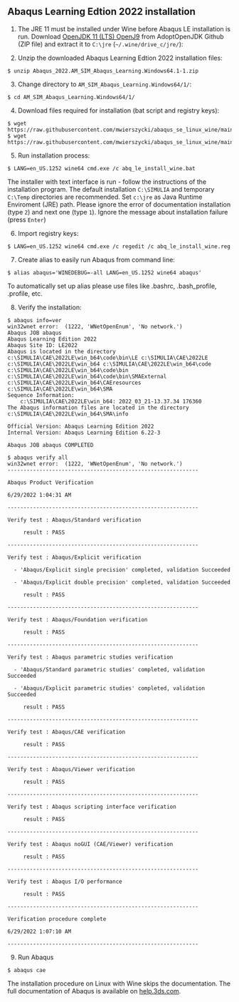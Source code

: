 ## Abaqus Learning Edtion 2022 installation

1. The JRE 11 must be installed under Wine before Abaqus LE installation is run. Download [OpenJDK 11 (LTS) OpenJ9](https://github.com/AdoptOpenJDK/semeru11-binaries/releases/download/jdk-11.0.15%2B10_openj9-0.32.0/ibm-semeru-open-jre_x64_windows_11.0.15_10_openj9-0.32.0.zip) from AdoptOpenJDK Github (ZIP file) and extract it to `C:\jre` (`~/.wine/drive_c/jre/`):

2. Unzip the downloaded Abaqus Learning Edtion 2022 installation files:
```
$ unzip Abaqus_2022.AM_SIM_Abaqus_Learning.Windows64.1-1.zip
```
3. Change directory to `AM_SIM_Abaqus_Learning.Windows64/1/`:
```
$ cd AM_SIM_Abaqus_Learning.Windows64/1/
```
4. Download files required for installation (bat script and registry keys):
```
$ wget https://raw.githubusercontent.com/mwierszycki/abaqus_se_linux_wine/main/2022/abq_le_install_wine.reg
$ wget https://raw.githubusercontent.com/mwierszycki/abaqus_se_linux_wine/main/2022/abq_le_install_wine.bat
```
5. Run installation process:
```
$ LANG=en_US.1252 wine64 cmd.exe /c abq_le_install_wine.bat
```
The installer with text interface is run - follow the instructions of the installation program. The default installation `C:\SIMULIA` and temporary `C:\Temp` directories are recommended. Set `c:\jre` as Java Runtime Enviroment (JRE) path. Please ignore the error of documentation installation (type `2`) and next one (type `1`). Ignore the message about installation failure (press `Enter`)

6. Import registry keys:
```
$ LANG=en_US.1252 wine64 cmd.exe /c regedit /c abq_le_install_wine.reg
```
7. Create alias to easily run Abaqus from command line:
```
$ alias abaqus='WINEDEBUG=-all LANG=en_US.1252 wine64 abaqus'
```
To automatically set up alias please use files like .bashrc, .bash_profile, .profile, etc.

8. Verify the installation:
```
$ abaqus info=ver
win32wnet error:  (1222, 'WNetOpenEnum', 'No network.')
Abaqus JOB abaqus
Abaqus Learning Edition 2022
Abaqus Site ID: LE2022
Abaqus is located in the directory c:\SIMULIA\CAE\2022LE\win_b64\code\bin\LE c:\SIMULIA\CAE\2022LE c:\SIMULIA\CAE\2022LE\win_b64 c:\SIMULIA\CAE\2022LE\win_b64\code c:\SIMULIA\CAE\2022LE\win_b64\code\bin c:\SIMULIA\CAE\2022LE\win_b64\code\bin\SMAExternal c:\SIMULIA\CAE\2022LE\win_b64\CAEresources c:\SIMULIA\CAE\2022LE\win_b64\SMA
Sequence Information:
    c:\SIMULIA\CAE\2022LE\win_b64: 2022_03_21-13.37.34 176360
The Abaqus information files are located in the directory c:\SIMULIA\CAE\2022LE\win_b64\SMA\info

Official Version: Abaqus Learning Edition 2022
Internal Version: Abaqus Learning Edition 6.22-3

Abaqus JOB abaqus COMPLETED

$ abaqus verify all
win32wnet error:  (1222, 'WNetOpenEnum', 'No network.')
------------------------------------------------------------

Abaqus Product Verification

6/29/2022 1:04:31 AM

------------------------------------------------------------

Verify test : Abaqus/Standard verification

     result : PASS

------------------------------------------------------------

Verify test : Abaqus/Explicit verification

  - 'Abaqus/Explicit single precision' completed, validation Succeeded

  - 'Abaqus/Explicit double precision' completed, validation Succeeded

     result : PASS

------------------------------------------------------------

Verify test : Abaqus/Foundation verification

     result : PASS

------------------------------------------------------------

Verify test : Abaqus parametric studies verification

  - 'Abaqus/Standard parametric studies' completed, validation Succeeded

  - 'Abaqus/Explicit parametric studies' completed, validation Succeeded

     result : PASS

------------------------------------------------------------

Verify test : Abaqus/CAE verification

     result : PASS

------------------------------------------------------------

Verify test : Abaqus/Viewer verification

     result : PASS

------------------------------------------------------------

Verify test : Abaqus scripting interface verification

     result : PASS

------------------------------------------------------------

Verify test : Abaqus noGUI (CAE/Viewer) verification

     result : PASS

------------------------------------------------------------

Verify test : Abaqus I/O performance

     result : PASS

------------------------------------------------------------

Verification procedure complete

6/29/2022 1:07:10 AM

------------------------------------------------------------
```

9. Run Abaqus
```
$ abaqus cae
```
The installation procedure on Linux with Wine skips the documentation. The full documentation of Abaqus is available on [help.3ds.com](https://help.3ds.com/2022/English/DSSIMULIA_Established/SIMULIA_Established_FrontmatterMap/sim-t-SIMULIA_EstablishedDocSearchOnline.htm?contextscope=all).
